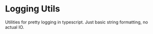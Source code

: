 # Logging Utils

Utilities for pretty logging in typescript. Just basic string formatting, no actual IO.
